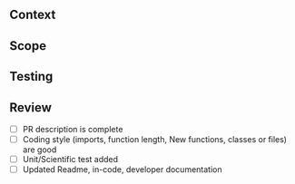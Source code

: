 ## Context
<!-- Please brifly describe the problem the PR solves and what the solution was -->

## Scope
<!--
Please describe in more detail the several changes implemented. How did we solve it?
E.g. change component-A to..., created a new data structure, etc...
-->

## Testing
<!--
Please add a new test under `tests`. Consider the following cases:

 1. If the change is in an independent component (e.g, a new container type, a parser, etc) a bare unit test should be sufficient. See e.g. `tests/test_coords.py`
 2. If you are fixing or adding components supporting a scientific use case, affecting node or synapse creation, etc..., which typically rely on Neuron, tests should set up a simulation using that feature, instantiate neurodamus, **assess the state**, run the simulation and check the results are as expected.
    See an example at `tests/test_simulation.py#L66`
-->

## Review
* [ ] PR description is complete
* [ ] Coding style (imports, function length, New functions, classes or files) are good
* [ ] Unit/Scientific test added
* [ ] Updated Readme, in-code, developer documentation

